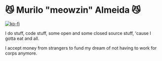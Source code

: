 # 😼 Murilo "meowzin" Almeida 😼

[![ko-fi](https://ko-fi.com/img/githubbutton_sm.svg)](https://ko-fi.com/L4L1JXUQN)

I do stuff, code stuff, some open and some closed source stuff, 'cause I gotta eat and all. 

I accept money from strangers to fund my dream of not having to work for corps anymore.
